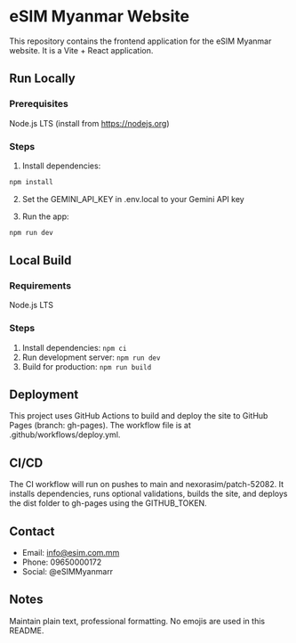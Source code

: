 # eSIM Myanmar Website

This repository contains the frontend application for the eSIM Myanmar website. It is a Vite + React application.

## Run Locally

### Prerequisites

Node.js LTS (install from https://nodejs.org)

### Steps

1. Install dependencies:
```bash
npm install
```

2. Set the GEMINI_API_KEY in .env.local to your Gemini API key

3. Run the app:
```bash
npm run dev
```

## Local Build

### Requirements

Node.js LTS

### Steps

1. Install dependencies: `npm ci`
2. Run development server: `npm run dev`
3. Build for production: `npm run build`

## Deployment

This project uses GitHub Actions to build and deploy the site to GitHub Pages (branch: gh-pages). The workflow file is at .github/workflows/deploy.yml.

## CI/CD

The CI workflow will run on pushes to main and nexorasim/patch-52082. It installs dependencies, runs optional validations, builds the site, and deploys the dist folder to gh-pages using the GITHUB_TOKEN.

## Contact

- Email: info@esim.com.mm
- Phone: 09650000172
- Social: @eSIMMyanmarr

## Notes

Maintain plain text, professional formatting. No emojis are used in this README.